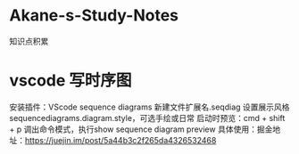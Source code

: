 # Akane-s-Study-Notes
知识点积累

# vscode 写时序图

安装插件：VScode sequence diagrams
新建文件扩展名.seqdiag
设置展示风格sequencediagrams.diagram.style，可选手绘或日常
启动时预览：cmd + shift + p 调出命令模式，执行show sequence diagram preview
具体使用：掘金地址：https://juejin.im/post/5a44b3c2f265da4326532468
